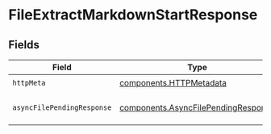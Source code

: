 # FileExtractMarkdownStartResponse


## Fields

| Field                                                                                      | Type                                                                                       | Required                                                                                   | Description                                                                                |
| ------------------------------------------------------------------------------------------ | ------------------------------------------------------------------------------------------ | ------------------------------------------------------------------------------------------ | ------------------------------------------------------------------------------------------ |
| `httpMeta`                                                                                 | [components.HTTPMetadata](../../models/components/httpmetadata.md)                         | :heavy_check_mark:                                                                         | N/A                                                                                        |
| `asyncFilePendingResponse`                                                                 | [components.AsyncFilePendingResponse](../../models/components/asyncfilependingresponse.md) | :heavy_minus_sign:                                                                         | Operation started successfully                                                             |